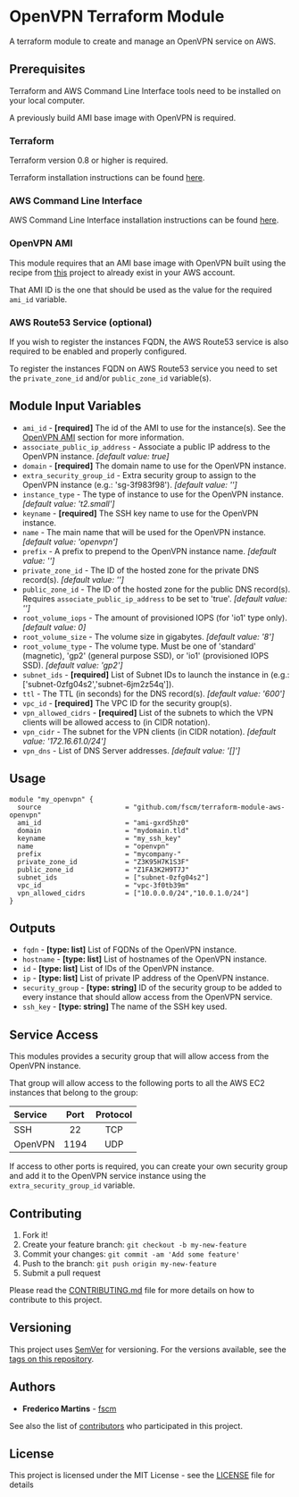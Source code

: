 # OpenVPN Terraform Module

A terraform module to create and manage an OpenVPN service on AWS.

## Prerequisites

Terraform and AWS Command Line Interface tools need to be installed on your
local computer.

A previously build AMI base image with OpenVPN is required.

### Terraform

Terraform version 0.8 or higher is required.

Terraform installation instructions can be found
[here](https://www.terraform.io/intro/getting-started/install.html).

### AWS Command Line Interface

AWS Command Line Interface installation instructions can be found [here](http://docs.aws.amazon.com/cli/latest/userguide/installing.html).

### OpenVPN AMI

This module requires that an AMI base image with OpenVPN built using the recipe
from [this](https://github.com/fscm/packer-aws-openvpn) project to already
exist in your AWS account.

That AMI ID is the one that should be used as the value for the required
`ami_id` variable.

### AWS Route53 Service (optional)

If you wish to register the instances FQDN, the AWS Route53 service is also
required to be enabled and properly configured.

To register the instances FQDN on AWS Route53 service you need to set the
`private_zone_id` and/or `public_zone_id` variable(s).

## Module Input Variables

- `ami_id` - **[required]** The id of the AMI to use for the instance(s). See the [OpenVPN AMI](#openvpn-ami) section for more information.
- `associate_public_ip_address` - Associate a public IP address to the OpenVPN instance. *[default value: true]*
- `domain` - **[required]** The domain name to use for the OpenVPN instance.
- `extra_security_group_id` - Extra security group to assign to the OpenVPN instance (e.g.: 'sg-3f983f98'). *[default value: '']*
- `instance_type` - The type of instance to use for the OpenVPN instance. *[default value: 't2.small']*
- `keyname` - **[required]** The SSH key name to use for the OpenVPN instance.
- `name` - The main name that will be used for the OpenVPN instance. *[default value: 'openvpn']*
- `prefix` - A prefix to prepend to the OpenVPN instance name. *[default value: '']*
- `private_zone_id` - The ID of the hosted zone for the private DNS record(s). *[default value: '']*
- `public_zone_id` - The ID of the hosted zone for the public DNS record(s). Requires `associate_public_ip_address` to be set to 'true'. *[default value: '']*
- `root_volume_iops` - The amount of provisioned IOPS (for 'io1' type only). *[default value: 0]*
- `root_volume_size` - The volume size in gigabytes. *[default value: '8']*
- `root_volume_type` - The volume type. Must be one of 'standard' (magnetic), 'gp2' (general purpose SSD), or 'io1' (provisioned IOPS SSD). *[default value: 'gp2']*
- `subnet_ids` - **[required]** List of Subnet IDs to launch the instance in (e.g.: ['subnet-0zfg04s2','subnet-6jm2z54q']).
- `ttl` - The TTL (in seconds) for the DNS record(s). *[default value: '600']*
- `vpc_id` - **[required]** The VPC ID for the security group(s).
- `vpn_allowed_cidrs` - **[required]** List of the subnets to which the VPN clients will be allowed access to (in CIDR notation).
- `vpn_cidr` - The subnet for the VPN clients (in CIDR notation). *[default value: '172.16.61.0/24']*
- `vpn_dns` - List of DNS Server addresses. *[default value: '[]']*


## Usage

```hcl
module "my_openvpn" {
  source                     = "github.com/fscm/terraform-module-aws-openvpn"
  ami_id                     = "ami-gxrd5hz0"
  domain                     = "mydomain.tld"
  keyname                    = "my_ssh_key"
  name                       = "openvpn"
  prefix                     = "mycompany-"
  private_zone_id            = "Z3K95H7K1S3F"
  public_zone_id             = "Z1FA3K2H9T7J"
  subnet_ids                 = ["subnet-0zfg04s2"]
  vpc_id                     = "vpc-3f0tb39m"
  vpn_allowed_cidrs          = ["10.0.0.0/24","10.0.1.0/24"]
}
```

## Outputs

- `fqdn` - **[type: list]** List of FQDNs of the OpenVPN instance.
- `hostname` - **[type: list]** List of hostnames of the OpenVPN instance.
- `id` - **[type: list]** List of IDs of the OpenVPN instance.
- `ip` - **[type: list]** List of private IP address of the OpenVPN instance.
- `security_group` - **[type: string]** ID of the security group to be added to every instance that should allow access from the OpenVPN service.
- `ssh_key` - **[type: string]** The name of the SSH key used.

## Service Access

This modules provides a security group that will allow access from the OpenVPN
instance.

That group will allow access to the following ports to all the AWS EC2
instances that belong to the group:

| Service    | Port   | Protocol |
|:-----------|:------:|:--------:|
| SSH        | 22     |    TCP   |
| OpenVPN    | 1194   |    UDP   |

If access to other ports is required, you can create your own security group
and add it to the OpenVPN service instance using the `extra_security_group_id`
variable.

## Contributing

1. Fork it!
2. Create your feature branch: `git checkout -b my-new-feature`
3. Commit your changes: `git commit -am 'Add some feature'`
4. Push to the branch: `git push origin my-new-feature`
5. Submit a pull request

Please read the [CONTRIBUTING.md](CONTRIBUTING.md) file for more details on how
to contribute to this project.

## Versioning

This project uses [SemVer](http://semver.org/) for versioning. For the versions
available, see the [tags on this repository](https://github.com/fscm/terraform-module-aws-openvpn/tags).

## Authors

* **Frederico Martins** - [fscm](https://github.com/fscm)

See also the list of [contributors](https://github.com/fscm/terraform-module-aws-openvpn/contributors)
who participated in this project.

## License

This project is licensed under the MIT License - see the [LICENSE](LICENSE)
file for details
